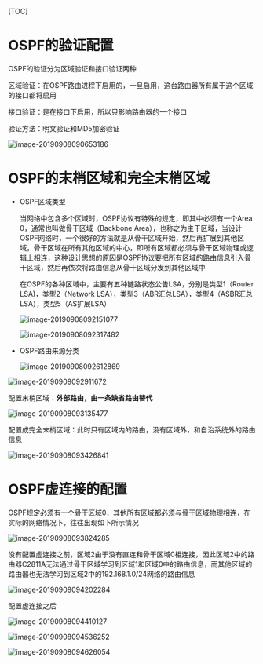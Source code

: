 [TOC]

# OSPF的验证配置

OSPF的验证分为区域验证和接口验证两种

区域验证：在OSPF路由进程下启用的，一旦启用，这台路由器所有属于这个区域的接口都将启用

接口验证：是在接口下启用，所以只影响路由器的一个接口

验证方法：明文验证和MD5加密验证

![image-20190908090653186](/Users/chenyansong/Documents/note/images/computeNetwork/image-20190908090653186.png)





# OSPF的末梢区域和完全末梢区域

* OSPF区域类型

  当网络中包含多个区域时，OSPF协议有特殊的规定，即其中必须有一个Area 0，通常也叫做骨干区域（Backbone Area），也称之为主干区域，当设计OSPF网络时，一个很好的方法就是从骨干区域开始，然后再扩展到其他区域，骨干区域在所有其他区域的中心，即所有区域都必须与骨干区域物理或逻辑上相连，这种设计思想的原因是OSPF协议要把所有区域的路由信息引入骨干区域，然后再依次将路由信息从骨干区域分发到其他区域中

  在OSPF的各种区域中，主要有五种链路状态公告LSA，分别是类型1（Router LSA)，类型2（Network LSA），类型3（ABR汇总LSA），类型4（ASBR汇总LSA），类型5（AS扩展LSA）

  ![image-20190908092151077](/Users/chenyansong/Documents/note/images/computeNetwork/image-20190908092151077.png)

  ![image-20190908092317482](/Users/chenyansong/Documents/note/images/computeNetwork/image-20190908092317482.png)



* OSPF路由来源分类

  ![image-20190908092612869](/Users/chenyansong/Documents/note/images/computeNetwork/image-20190908092612869.png)

![image-20190908092911672](/Users/chenyansong/Documents/note/images/computeNetwork/image-20190908092911672.png)

配置末梢区域：**外部路由，由一条缺省路由替代**

![image-20190908093135477](/Users/chenyansong/Documents/note/images/computeNetwork/image-20190908093135477.png)



配置成完全末梢区域：此时只有区域内的路由，没有区域外，和自治系统外的路由信息

![image-20190908093426841](/Users/chenyansong/Documents/note/images/computeNetwork/image-20190908093426841.png)



# OSPF虚连接的配置

OSPF规定必须有一个骨干区域0，其他所有区域都必须与骨干区域物理相连，在实际的网络情况下，往往出现如下所示情况

![image-20190908093824285](/Users/chenyansong/Documents/note/images/computeNetwork/image-20190908093824285.png)



没有配置虚连接之前，区域2由于没有直连和骨干区域0相连接，因此区域2中的路由器C2811A无法通过骨干区域学习到区域1和区域0中的路由信息，而其他区域的路由器也无法学习到区域2中的192.168.1.0/24网络的路由信息

![image-20190908094202284](/Users/chenyansong/Documents/note/images/computeNetwork/image-20190908094202284.png)

配置虚连接之后

![image-20190908094410127](/Users/chenyansong/Documents/note/images/computeNetwork/image-20190908094410127.png)

![image-20190908094536252](/Users/chenyansong/Documents/note/images/computeNetwork/image-20190908094536252.png)

![image-20190908094626054](/Users/chenyansong/Documents/note/images/computeNetwork/image-20190908094626054.png)